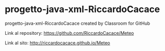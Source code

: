 # progetto-java-xml-RiccardoCacace
progetto-java-xml-RiccardoCacace created by Classroom for GitHub

Link al repository: https://github.com/RiccardoCacace/Meteo

Link al sito: http://riccardocacace.github.io/Meteo
